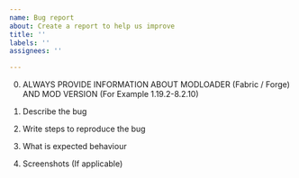 ```yaml
---
name: Bug report
about: Create a report to help us improve
title: ''
labels: ''
assignees: ''

---
```


0. ALWAYS PROVIDE INFORMATION ABOUT MODLOADER (Fabric / Forge) AND MOD VERSION (For Example 1.19.2-8.2.10)

1. Describe the bug 

2. Write steps to reproduce the bug

3. What is expected behaviour 

4. Screenshots (If applicable)

